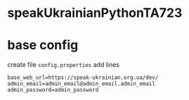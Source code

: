 # speakUkrainianPythonTA723

# base config

create file `config.properties` add lines

```properties
base_web_url=https://speak-ukrainian.org.ua/dev/
admin_email=admin_email@admin_email.admin_email
admin_password=admin_password
```
